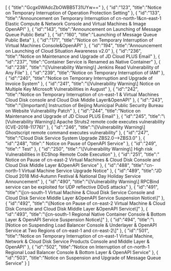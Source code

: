 [
	{
		"title":"Gcgx0WAdcZbOWBB5T31UYw=="
	},
	{
		"id":"123",
		"title":"Notice on Temporary Interruption of Operation Protection Setting"
	},
	{
		"id":"133",
		"title":"Announcement on Temporary Interruption of cn-north-1&cn-east-1 Elastic Compute & Network Console and Virtual Machines & Image OpenAPI"
	},
	{
		"id":"143",
		"title":"Announcement on Launching of Message Queue Public Beta"
	},
	{
		"id":"160",
		"title":"Launching of Message Queue Public Beta"
	},
	{
		"id":"171",
		"title":"Notice on Temporary Interruption of Virtual Machines Console&OpenAPI"
	},
	{
		"id":"194",
		"title":"Announcement on Launching of Cloud Situation Awareness v2.0"
	},
	{
		"id":"236",
		"title":"Notice on Maintenance and Upgrade of JD Cloud PLUS Email"
	},
	{
		"id":"237",
		"title":"Container Service is Renamed as Native Container"
	},
	{
		"id":"238",
		"title":"\\[Vulnerability Warning\\] Jenkins Read Vulnerability of Any File"
	},
	{
		"id":"239",
		"title":"Notice on Temporary Interruption of IAM"
	},
	{
		"id":"240",
		"title":"Notice on Temporary Interruption and Upgrade of Invoice System"
	},
	{
		"id":"241",
		"title":"\\[Vulnerability Warning\\] Notice on Multiple Key Microsoft Vulnerabilities in August"
	},
	{
		"id":"242",
		"title":"Notice on Temporary Interruption of cn-east-1 & Virtual Machines Cloud Disk console and Cloud Disk Middle Layer&OpenAPI"
	},
	{
		"id":"243",
		"title":"\\[Important\\] Instruction of Beijing Municipal Public Security Bureau on Website Vulnerability Patch"
	},
	{
		"id":"244",
		"title":"Notice on Maintenance and Upgrade of JD Cloud PLUS Email"
	},
	{
		"id":"245",
		"title":"\\[Vulnerability Warning\\] Apache Struts2 remote code executes vulnerability (CVE-2018-11776)"
	},
	{
		"id":"246",
		"title":"\\[Vulnerability Warning\\] Ghostscript remote command executes vulnerability"
	},
	{
		"id":"247",
		"title":"Cloud Disk Service System Upgrade ZBS2.0-->ZBS3.0"
	},
	{
		"id":"248",
		"title":" Notice on Pause of OpenAPI Service"
	},
	{
		"id":"249",
		"title":" Test"
	},
	{
		"id":"250",
		"title":"\\[Vulnerability Warning\\] High risk Vulnerabilities in ECShop  Remote Code Execution"
	},
	{
		"id":"251",
		"title":" Notice on Pause of cn-east-2 Virtual Machines & Cloud Disk  Console and Cloud Disk Middle Layer &OpenAPI Service"
	},
	{
		"id":"488",
		"title":"cn-north-1 Virtual Machine Service Upgrade Notice"
	},
	{
		"id":"489",
		"title":"JD Cloud 2018 Mid-Autumn Festival & National Day Holiday Service Announcement"
	},
	{
		"id":"490",
		"title":"\\[Vulnerability Warning\\] RPCBind service can be exploited for UDP reflective DDoS attacks"
	},
	{
		"id":"491",
		"title":"\\[cn-south-1  Virtual Machine & Cloud Disk Service Console and Cloud Disk Service Middle Layer &OpenAPI Service Suspension Notice\\]"
	},
	{
		"id":"492",
		"title":"\\[Notice on Pause of cn-east-2 Virtual Machine & Cloud Disk Console and Cloud Disk Middle Layer &OpenAPI Service\\]"
	},
	{
		"id":"493",
		"title":"\\[cn-south-1 Regional Native Container Console & Bottom Layer & OpenAPI Service Suspension Notice\\]"
	},
	{
		"id":"494",
		"title":"\\[Notice on Suspending Load Balancer Console & Underlayer & OpenAPI Service at Two Regions of cn-east-1 and cn-east-2\\]"
	},
	{
		"id":"501",
		"title":"Notice on Temporary Interruption of cn-east-1 Virtual Machine, Network & Cloud Disk Service Products Console and Middle Layer & OpenAPI"
	},
	{
		"id":"502",
		"title":"Notice on Interruption of cn-north-1 Regional Load Balancer Console & Bottom Layer & OpenAPI Service"
	},
	{
		"id":"503",
		"title":"Notice on Suspension and Upgrade of Message Queue Service"
	}
]